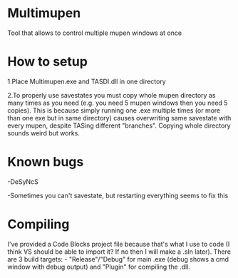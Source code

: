 # Multimupen
Tool that allows to control multiple mupen windows at once

# How to setup
1.Place Multimupen.exe and TASDI.dll in one directory

2.To properly use savestates you must copy whole mupen directory as many times as you need (e.g. you need 5 mupen windows then you need 5 copies). This is because simply running one .exe multiple times (or more than one exe but in same directory) causes overwriting same savestate with every mupen, despite TASing different "branches". Copying whole directory sounds weird but works.

# Known bugs
-DeSyNcS

-Sometimes you can't savestate, but restarting everything seems to fix this

# Compiling
I've provided a Code Blocks project file because that's what I use to code (I think VS should be able to import it? If no then I will make a .sln later). There are 3 build targets: - "Release"/"Debug" for main .exe (debug shows a cmd window with debug output) and "Plugin" for compiling the .dll.
